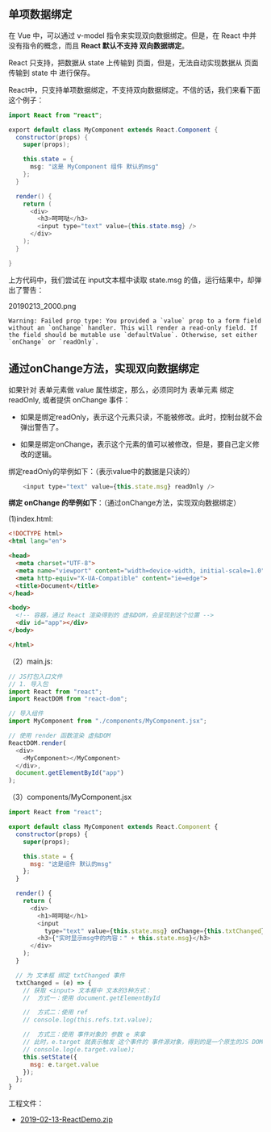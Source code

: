 

## 单项数据绑定


在 Vue 中，可以通过 v-model 指令来实现双向数据绑定。但是，在 React 中并没有指令的概念，而且 **React 默认不支持 双向数据绑定**。

React 只支持，把数据从 state 上传输到 页面，但是，无法自动实现数据从 页面 传输到 state 中 进行保存。

React中，只支持单项数据绑定，不支持双向数据绑定。不信的话，我们来看下面这个例子：


```java
import React from "react";

export default class MyComponent extends React.Component {
  constructor(props) {
    super(props);

    this.state = {
      msg: "这是 MyComponent 组件 默认的msg"
    };
  }

  render() {
    return (
      <div>
        <h3>呵呵哒</h3>
        <input type="text" value={this.state.msg} />
      </div>
    );
  }

}


```

上方代码中，我们尝试在 input文本框中读取 state.msg 的值，运行结果中，却弹出了警告：

20190213_2000.png

```
Warning: Failed prop type: You provided a `value` prop to a form field without an `onChange` handler. This will render a read-only field. If the field should be mutable use `defaultValue`. Otherwise, set either `onChange` or `readOnly`.
```

## 通过onChange方法，实现双向数据绑定

如果针对 表单元素做 value 属性绑定，那么，必须同时为 表单元素 绑定 readOnly, 或者提供 onChange 事件：

- 如果是绑定readOnly，表示这个元素只读，不能被修改。此时，控制台就不会弹出警告了。

- 如果是绑定onChange，表示这个元素的值可以被修改，但是，要自己定义修改的逻辑。

绑定readOnly的举例如下：（表示value中的数据是只读的）

```javascript
	<input type="text" value={this.state.msg} readOnly />
```

**绑定 onChange 的举例如下**：（通过onChange方法，实现双向数据绑定）

(1)index.html:

```html
<!DOCTYPE html>
<html lang="en">

<head>
  <meta charset="UTF-8">
  <meta name="viewport" content="width=device-width, initial-scale=1.0">
  <meta http-equiv="X-UA-Compatible" content="ie=edge">
  <title>Document</title>
</head>

<body>
  <!-- 容器，通过 React 渲染得到的 虚拟DOM，会呈现到这个位置 -->
  <div id="app"></div>
</body>

</html>

```


（2）main.js:

```javascript
// JS打包入口文件
// 1. 导入包
import React from "react";
import ReactDOM from "react-dom";

// 导入组件
import MyComponent from "./components/MyComponent.jsx";

// 使用 render 函数渲染 虚拟DOM
ReactDOM.render(
  <div>
    <MyComponent></MyComponent>
  </div>,
  document.getElementById("app")
);

```

（3）components/MyComponent.jsx

```javascript
import React from "react";

export default class MyComponent extends React.Component {
  constructor(props) {
    super(props);

    this.state = {
      msg: "这是组件 默认的msg"
    };
  }

  render() {
    return (
      <div>
        <h1>呵呵哒</h1>
        <input
          type="text" value={this.state.msg} onChange={this.txtChanged} ref="txt" />
        <h3>{"实时显示msg中的内容：" + this.state.msg}</h3>
      </div>
    );
  }

  // 为 文本框 绑定 txtChanged 事件
  txtChanged = (e) => {
    // 获取 <input> 文本框中 文本的3种方式：
    //  方式一：使用 document.getElementById

    //  方式二：使用 ref
    // console.log(this.refs.txt.value);

    //  方式三：使用 事件对象的 参数 e 来拿
    // 此时，e.target 就表示触发 这个事件的 事件源对象，得到的是一个原生的JS DOM 对象。在这个案例里，e.target就是指文本框
    // console.log(e.target.value);
    this.setState({
      msg: e.target.value
    });
  };
}

```


工程文件：

- [2019-02-13-ReactDemo.zip]()











